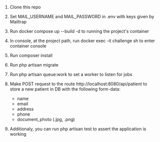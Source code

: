1. Clone this repo
2. Set MAIL_USERNAME and MAIL_PASSWORD in .env with keys given by Mailtrap
3. Run docker compose up --build -d to running the project's container
4. In console, at the project path, run docker exec -it challenge sh to enter container console
5. Run composer install
6. Run php artisan migrate
7. Run php artisan queue:work to set a worker to listen for jobs
8. Make POST request to the route http://localhost:8080/api/patient to store a new patient in DB with the following form-data:
    - name
    - email
    - address
    - phone
    - document_photo (.jpg, .png)
  
9. Additionaly, you can run php artisan test to assert the application is working
